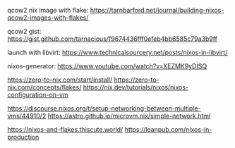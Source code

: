 qcow2 nix image with flake: https://tarnbarford.net/journal/building-nixos-qcow2-images-with-flakes/

qcow2 gist: https://gist.github.com/tarnacious/f9674436fff0efeb4bb6585c79a3b9ff

launch with libvirt: https://www.technicalsourcery.net/posts/nixos-in-libvirt/


nixos-generator: https://www.youtube.com/watch?v=XEZMK9yDISQ

https://zero-to-nix.com/start/install/
https://zero-to-nix.com/concepts/flakes/
https://nix.dev/tutorials/nixos/nixos-configuration-on-vm

https://discourse.nixos.org/t/setup-networking-between-multiple-vms/44910/2
https://astro.github.io/microvm.nix/simple-network.html

https://nixos-and-flakes.thiscute.world/
https://leanpub.com/nixos-in-production
